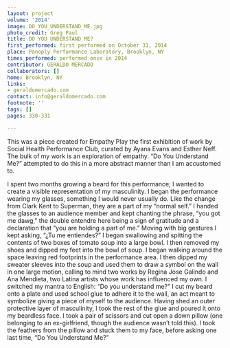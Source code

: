 ```yaml
---
layout: project
volume: '2014'
image: DO_YOU_UNDERSTAND_ME.jpg
photo_credit: Greg Paul
title: DO YOU UNDERSTAND ME?
first_performed: first performed on October 31, 2014
place: Panoply Performance Laboratory, Brooklyn, NY
times_performed: performed once in 2014
contributor: GERALDO MERCADO
collaborators: []
home: Brooklyn, NY
links:
- geraldomercado.com
contact: info@geraldomercado.com
footnote: ''
tags: []
pages: 330-331

---
```


This was a piece created for Empathy Play the first exhibition of work by Social Health Performance Club, curated by Ayana Evans and Esther Neff. The bulk of my work is an exploration of empathy. “Do You Understand Me?” attempted to do this in a more abstract manner than I am accustomed to.

I spent two months growing a beard for this performance; I wanted to create a visible representation of my masculinity. I began the performance wearing my glasses, something I would never usually do. Like the change from Clark Kent to Superman, they are a part of my “normal self.” I handed the glasses to an audience member and kept chanting the phrase, “you got me dawg,” the double entendre here being a sign of gratitude and a declaration that “you are holding a part of me.” Moving with big gestures I kept asking, “¿Tu me entiendes?” I began swallowing and spitting the contents of two boxes of tomato soup into a large bowl. I then removed my shoes and dipped my feet into the bowl of soup. I began walking around the space leaving red footprints in the performance area. I then dipped my sweater sleeves into the soup and used them to draw a symbol on the wall in one large motion, calling to mind two works by Regina Jose Galindo and Ana Mendieta, two Latina artists whose work has influenced my own. I switched my mantra to English: “Do you understand me?” I cut my beard onto a plate and used school glue to adhere it to the wall, an act meant to symbolize giving a piece of myself to the audience. Having shed an outer protective layer of masculinity, I took the rest of the glue and poured it onto my beardless face. I took a pair of scissors and cut open a down pillow (one belonging to an ex-girlfriend, though the audience wasn’t told this). I took the feathers from the pillow and stuck them to my face, before asking one last time, “Do You Understand Me?”
